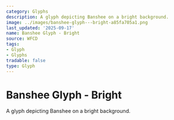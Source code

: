 ```yaml
---
category: Glyphs
description: A glyph depicting Banshee on a bright background.
image: ../images/banshee-glyph---bright-a85fa705a1.png
last_updated: '2025-09-17'
name: Banshee Glyph - Bright
source: WFCD
tags:
- Glyph
- Glyphs
tradable: false
type: Glyph
---
```


# Banshee Glyph - Bright

A glyph depicting Banshee on a bright background.


